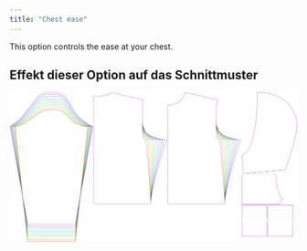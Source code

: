 ```yaml
---
title: "Chest ease"
---
```


This option controls the ease at your chest.

## Effekt dieser Option auf das Schnittmuster

![This image shows the effect of this option by superimposing several variants that have a different value for this option](huey_chestease_sample.svg "Effect of this option on the pattern")

